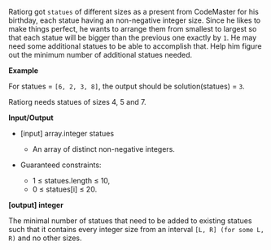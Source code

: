 Ratiorg got ``statues`` of different sizes as a present from CodeMaster for his birthday, each statue having an non-negative integer size.
Since he likes to make things perfect, he wants to arrange them from smallest to largest so that each statue will be bigger than the previous one exactly by ``1``. He may need some additional statues to be able to accomplish that. Help him figure out the minimum number of additional statues needed.

**Example**

For statues = ``[6, 2, 3, 8]``, the output should be
solution(statues) = ``3``.

Ratiorg needs statues of sizes 4, 5 and 7.

**Input/Output**

- [input] array.integer statues

  - An array of distinct non-negative integers.

- Guaranteed constraints:
  - 1 ≤ statues.length ≤ 10,
  - 0 ≤ statues[i] ≤ 20.

**[output] integer**

The minimal number of statues that need to be added to existing statues such that it contains every integer size from an interval ``[L, R] (for some L, R)`` and no other sizes.
